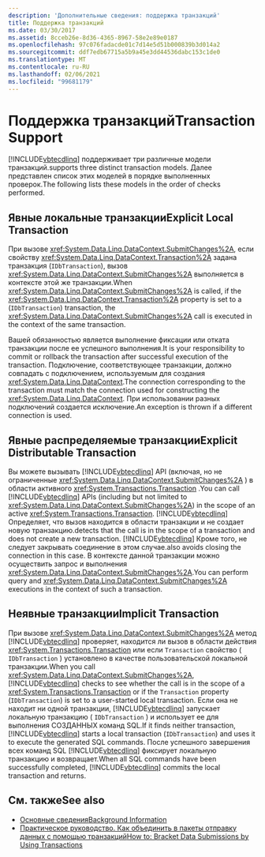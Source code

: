 ```yaml
---
description: 'Дополнительные сведения: поддержка транзакций'
title: Поддержка транзакций
ms.date: 03/30/2017
ms.assetid: 8cceb26e-8d36-4365-8967-58e2e89e0187
ms.openlocfilehash: 97c076fadacde01c7d14e5d51b000839b3d014a2
ms.sourcegitcommit: ddf7edb67715a5b9a45e3dd44536dabc153c1de0
ms.translationtype: MT
ms.contentlocale: ru-RU
ms.lasthandoff: 02/06/2021
ms.locfileid: "99681179"
---
```

# <a name="transaction-support"></a><span data-ttu-id="979ea-103">Поддержка транзакций</span><span class="sxs-lookup"><span data-stu-id="979ea-103">Transaction Support</span></span>

[!INCLUDE[vbtecdlinq](../../../../../../includes/vbtecdlinq-md.md)] <span data-ttu-id="979ea-104">поддерживает три различные модели транзакций.</span><span class="sxs-lookup"><span data-stu-id="979ea-104">supports three distinct transaction models.</span></span> <span data-ttu-id="979ea-105">Далее представлен список этих моделей в порядке выполненных проверок.</span><span class="sxs-lookup"><span data-stu-id="979ea-105">The following lists these models in the order of checks performed.</span></span>  
  
## <a name="explicit-local-transaction"></a><span data-ttu-id="979ea-106">Явные локальные транзакции</span><span class="sxs-lookup"><span data-stu-id="979ea-106">Explicit Local Transaction</span></span>  

 <span data-ttu-id="979ea-107">При вызове <xref:System.Data.Linq.DataContext.SubmitChanges%2A>, если свойству <xref:System.Data.Linq.DataContext.Transaction%2A> задана транзакция (`IDbTransaction`), вызов <xref:System.Data.Linq.DataContext.SubmitChanges%2A> выполняется в контексте этой же транзакции.</span><span class="sxs-lookup"><span data-stu-id="979ea-107">When <xref:System.Data.Linq.DataContext.SubmitChanges%2A> is called, if the <xref:System.Data.Linq.DataContext.Transaction%2A> property is set to a (`IDbTransaction`) transaction, the <xref:System.Data.Linq.DataContext.SubmitChanges%2A> call is executed in the context of the same transaction.</span></span>  
  
 <span data-ttu-id="979ea-108">Вашей обязанностью является выполнение фиксации или отката транзакции после ее успешного выполнения.</span><span class="sxs-lookup"><span data-stu-id="979ea-108">It is your responsibility to commit or rollback the transaction after successful execution of the transaction.</span></span> <span data-ttu-id="979ea-109">Подключение, соответствующее транзакции, должно совпадать с подключением, используемым для создания <xref:System.Data.Linq.DataContext>.</span><span class="sxs-lookup"><span data-stu-id="979ea-109">The connection corresponding to the transaction must match the connection used for constructing the <xref:System.Data.Linq.DataContext>.</span></span> <span data-ttu-id="979ea-110">При использовании разных подключений создается исключение.</span><span class="sxs-lookup"><span data-stu-id="979ea-110">An exception is thrown if a different connection is used.</span></span>  
  
## <a name="explicit-distributable-transaction"></a><span data-ttu-id="979ea-111">Явные распределяемые транзакции</span><span class="sxs-lookup"><span data-stu-id="979ea-111">Explicit Distributable Transaction</span></span>  

 <span data-ttu-id="979ea-112">Вы можете вызывать [!INCLUDE[vbtecdlinq](../../../../../../includes/vbtecdlinq-md.md)] API (включая, но не ограниченные <xref:System.Data.Linq.DataContext.SubmitChanges%2A> ) в области активного <xref:System.Transactions.Transaction> .</span><span class="sxs-lookup"><span data-stu-id="979ea-112">You can call [!INCLUDE[vbtecdlinq](../../../../../../includes/vbtecdlinq-md.md)] APIs (including but not limited to <xref:System.Data.Linq.DataContext.SubmitChanges%2A>) in the scope of an active <xref:System.Transactions.Transaction>.</span></span> [!INCLUDE[vbtecdlinq](../../../../../../includes/vbtecdlinq-md.md)] <span data-ttu-id="979ea-113">Определяет, что вызов находится в области транзакции и не создает новую транзакцию.</span><span class="sxs-lookup"><span data-stu-id="979ea-113">detects that the call is in the scope of a transaction and does not create a new transaction.</span></span> [!INCLUDE[vbtecdlinq](../../../../../../includes/vbtecdlinq-md.md)] <span data-ttu-id="979ea-114">Кроме того, не следует закрывать соединение в этом случае.</span><span class="sxs-lookup"><span data-stu-id="979ea-114">also avoids closing the connection in this case.</span></span> <span data-ttu-id="979ea-115">В контексте данной транзакции можно осуществить запрос и выполнения <xref:System.Data.Linq.DataContext.SubmitChanges%2A>.</span><span class="sxs-lookup"><span data-stu-id="979ea-115">You can perform query and <xref:System.Data.Linq.DataContext.SubmitChanges%2A> executions in the context of such a transaction.</span></span>  
  
## <a name="implicit-transaction"></a><span data-ttu-id="979ea-116">Неявные транзакции</span><span class="sxs-lookup"><span data-stu-id="979ea-116">Implicit Transaction</span></span>  

 <span data-ttu-id="979ea-117">При вызове <xref:System.Data.Linq.DataContext.SubmitChanges%2A> метод [!INCLUDE[vbtecdlinq](../../../../../../includes/vbtecdlinq-md.md)] проверяет, находится ли вызов в области действия <xref:System.Transactions.Transaction> или если `Transaction` свойство ( `IDbTransaction` ) установлено в качестве пользовательской локальной транзакции.</span><span class="sxs-lookup"><span data-stu-id="979ea-117">When you call <xref:System.Data.Linq.DataContext.SubmitChanges%2A>, [!INCLUDE[vbtecdlinq](../../../../../../includes/vbtecdlinq-md.md)] checks to see whether the call is in the scope of a <xref:System.Transactions.Transaction> or if the `Transaction` property (`IDbTransaction`) is set to a user-started local transaction.</span></span> <span data-ttu-id="979ea-118">Если она не находит ни одной транзакции, [!INCLUDE[vbtecdlinq](../../../../../../includes/vbtecdlinq-md.md)] запускает локальную транзакцию ( `IDbTransaction` ) и использует ее для выполнения СОЗДАННЫХ команд SQL.</span><span class="sxs-lookup"><span data-stu-id="979ea-118">If it finds neither transaction, [!INCLUDE[vbtecdlinq](../../../../../../includes/vbtecdlinq-md.md)] starts a local transaction (`IDbTransaction`) and uses it to execute the generated SQL commands.</span></span> <span data-ttu-id="979ea-119">После успешного завершения всех команд SQL [!INCLUDE[vbtecdlinq](../../../../../../includes/vbtecdlinq-md.md)] фиксирует локальную транзакцию и возвращает.</span><span class="sxs-lookup"><span data-stu-id="979ea-119">When all SQL commands have been successfully completed, [!INCLUDE[vbtecdlinq](../../../../../../includes/vbtecdlinq-md.md)] commits the local transaction and returns.</span></span>  
  
## <a name="see-also"></a><span data-ttu-id="979ea-120">См. также</span><span class="sxs-lookup"><span data-stu-id="979ea-120">See also</span></span>

- [<span data-ttu-id="979ea-121">Основные сведения</span><span class="sxs-lookup"><span data-stu-id="979ea-121">Background Information</span></span>](background-information.md)
- [<span data-ttu-id="979ea-122">Практическое руководство. Как объединить в пакеты отправку данных с помощью транзакций</span><span class="sxs-lookup"><span data-stu-id="979ea-122">How to: Bracket Data Submissions by Using Transactions</span></span>](how-to-bracket-data-submissions-by-using-transactions.md)
